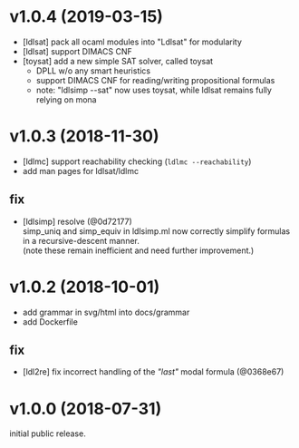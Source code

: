 # v1.0.4 (2019-03-15)

- [ldlsat] pack all ocaml modules into "Ldlsat" for modularity
- [ldlsat] support DIMACS CNF
- [toysat] add a new simple SAT solver, called toysat
  - DPLL w/o any smart heuristics
  - support DIMACS CNF for reading/writing propositional formulas
  - note: "ldlsimp --sat" now uses toysat, while ldlsat remains fully relying on mona

# v1.0.3 (2018-11-30)

- [ldlmc] support reachability checking (`ldlmc --reachability`)
- add man pages for ldlsat/ldlmc

## fix
- [ldlsimp] resolve (@0d72177)  
  simp\_uniq and simp\_equiv in ldlsimp.ml now correctly simplify formulas
  in a recursive-descent manner.  
  (note these remain inefficient and need further improvement.)

# v1.0.2 (2018-10-01)

- add grammar in svg/html into docs/grammar
- add Dockerfile

## fix
- [ldl2re] fix incorrect handling of the _"last"_ modal formula (@0368e67)

# v1.0.0 (2018-07-31)

initial public release.
